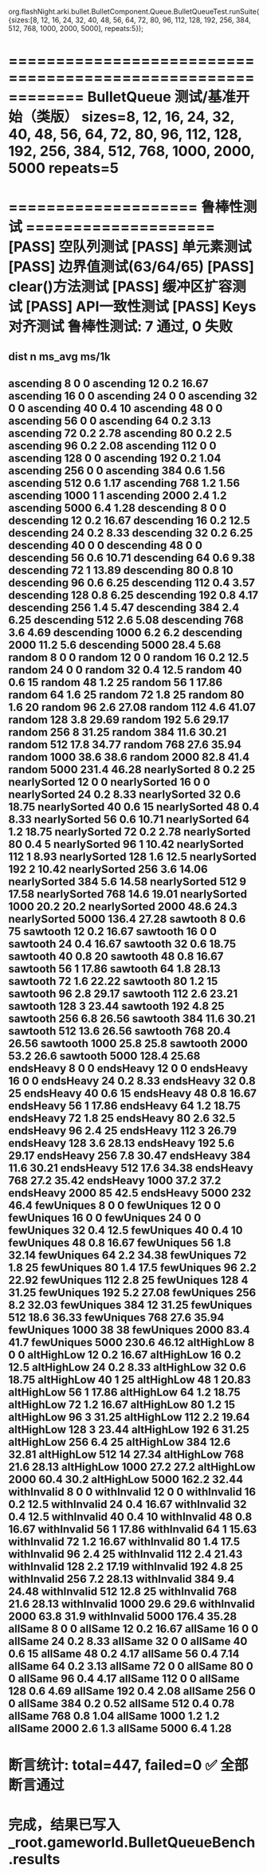 ﻿org.flashNight.arki.bullet.BulletComponent.Queue.BulletQueueTest.runSuite({sizes:[8, 12, 16, 24, 32, 40, 48, 56, 64, 72, 80, 96, 112, 128, 192, 256, 384, 512, 768, 1000, 2000, 5000], repeats:5});

============================================================
 BulletQueue 测试/基准开始（类版）
 sizes=8, 12, 16, 24, 32, 40, 48, 56, 64, 72, 80, 96, 112, 128, 192, 256, 384, 512, 768, 1000, 2000, 5000  repeats=5
============================================================

==================== 鲁棒性测试 ====================
[PASS] 空队列测试
[PASS] 单元素测试
[PASS] 边界值测试(63/64/65)
[PASS] clear()方法测试
[PASS] 缓冲区扩容测试
[PASS] API一致性测试
[PASS] Keys对齐测试
鲁棒性测试: 7 通过, 0 失败
====================================================

dist          n      ms_avg    ms/1k
------------------------------------------------------------
ascending     8      0         0
ascending     12     0.2       16.67
ascending     16     0         0
ascending     24     0         0
ascending     32     0         0
ascending     40     0.4       10
ascending     48     0         0
ascending     56     0         0
ascending     64     0.2       3.13
ascending     72     0.2       2.78
ascending     80     0.2       2.5
ascending     96     0.2       2.08
ascending     112    0         0
ascending     128    0         0
ascending     192    0.2       1.04
ascending     256    0         0
ascending     384    0.6       1.56
ascending     512    0.6       1.17
ascending     768    1.2       1.56
ascending     1000   1         1
ascending     2000   2.4       1.2
ascending     5000   6.4       1.28
descending    8      0         0
descending    12     0.2       16.67
descending    16     0.2       12.5
descending    24     0.2       8.33
descending    32     0.2       6.25
descending    40     0         0
descending    48     0         0
descending    56     0.6       10.71
descending    64     0.6       9.38
descending    72     1         13.89
descending    80     0.8       10
descending    96     0.6       6.25
descending    112    0.4       3.57
descending    128    0.8       6.25
descending    192    0.8       4.17
descending    256    1.4       5.47
descending    384    2.4       6.25
descending    512    2.6       5.08
descending    768    3.6       4.69
descending    1000   6.2       6.2
descending    2000   11.2      5.6
descending    5000   28.4      5.68
random        8      0         0
random        12     0         0
random        16     0.2       12.5
random        24     0         0
random        32     0.4       12.5
random        40     0.6       15
random        48     1.2       25
random        56     1         17.86
random        64     1.6       25
random        72     1.8       25
random        80     1.6       20
random        96     2.6       27.08
random        112    4.6       41.07
random        128    3.8       29.69
random        192    5.6       29.17
random        256    8         31.25
random        384    11.6      30.21
random        512    17.8      34.77
random        768    27.6      35.94
random        1000   38.6      38.6
random        2000   82.8      41.4
random        5000   231.4     46.28
nearlySorted  8      0.2       25
nearlySorted  12     0         0
nearlySorted  16     0         0
nearlySorted  24     0.2       8.33
nearlySorted  32     0.6       18.75
nearlySorted  40     0.6       15
nearlySorted  48     0.4       8.33
nearlySorted  56     0.6       10.71
nearlySorted  64     1.2       18.75
nearlySorted  72     0.2       2.78
nearlySorted  80     0.4       5
nearlySorted  96     1         10.42
nearlySorted  112    1         8.93
nearlySorted  128    1.6       12.5
nearlySorted  192    2         10.42
nearlySorted  256    3.6       14.06
nearlySorted  384    5.6       14.58
nearlySorted  512    9         17.58
nearlySorted  768    14.6      19.01
nearlySorted  1000   20.2      20.2
nearlySorted  2000   48.6      24.3
nearlySorted  5000   136.4     27.28
sawtooth      8      0.6       75
sawtooth      12     0.2       16.67
sawtooth      16     0         0
sawtooth      24     0.4       16.67
sawtooth      32     0.6       18.75
sawtooth      40     0.8       20
sawtooth      48     0.8       16.67
sawtooth      56     1         17.86
sawtooth      64     1.8       28.13
sawtooth      72     1.6       22.22
sawtooth      80     1.2       15
sawtooth      96     2.8       29.17
sawtooth      112    2.6       23.21
sawtooth      128    3         23.44
sawtooth      192    4.8       25
sawtooth      256    6.8       26.56
sawtooth      384    11.6      30.21
sawtooth      512    13.6      26.56
sawtooth      768    20.4      26.56
sawtooth      1000   25.8      25.8
sawtooth      2000   53.2      26.6
sawtooth      5000   128.4     25.68
endsHeavy     8      0         0
endsHeavy     12     0         0
endsHeavy     16     0         0
endsHeavy     24     0.2       8.33
endsHeavy     32     0.8       25
endsHeavy     40     0.6       15
endsHeavy     48     0.8       16.67
endsHeavy     56     1         17.86
endsHeavy     64     1.2       18.75
endsHeavy     72     1.8       25
endsHeavy     80     2.6       32.5
endsHeavy     96     2.4       25
endsHeavy     112    3         26.79
endsHeavy     128    3.6       28.13
endsHeavy     192    5.6       29.17
endsHeavy     256    7.8       30.47
endsHeavy     384    11.6      30.21
endsHeavy     512    17.6      34.38
endsHeavy     768    27.2      35.42
endsHeavy     1000   37.2      37.2
endsHeavy     2000   85        42.5
endsHeavy     5000   232       46.4
fewUniques    8      0         0
fewUniques    12     0         0
fewUniques    16     0         0
fewUniques    24     0         0
fewUniques    32     0.4       12.5
fewUniques    40     0.4       10
fewUniques    48     0.8       16.67
fewUniques    56     1.8       32.14
fewUniques    64     2.2       34.38
fewUniques    72     1.8       25
fewUniques    80     1.4       17.5
fewUniques    96     2.2       22.92
fewUniques    112    2.8       25
fewUniques    128    4         31.25
fewUniques    192    5.2       27.08
fewUniques    256    8.2       32.03
fewUniques    384    12        31.25
fewUniques    512    18.6      36.33
fewUniques    768    27.6      35.94
fewUniques    1000   38        38
fewUniques    2000   83.4      41.7
fewUniques    5000   230.6     46.12
altHighLow    8      0         0
altHighLow    12     0.2       16.67
altHighLow    16     0.2       12.5
altHighLow    24     0.2       8.33
altHighLow    32     0.6       18.75
altHighLow    40     1         25
altHighLow    48     1         20.83
altHighLow    56     1         17.86
altHighLow    64     1.2       18.75
altHighLow    72     1.2       16.67
altHighLow    80     1.2       15
altHighLow    96     3         31.25
altHighLow    112    2.2       19.64
altHighLow    128    3         23.44
altHighLow    192    6         31.25
altHighLow    256    6.4       25
altHighLow    384    12.6      32.81
altHighLow    512    14        27.34
altHighLow    768    21.6      28.13
altHighLow    1000   27.2      27.2
altHighLow    2000   60.4      30.2
altHighLow    5000   162.2     32.44
withInvalid   8      0         0
withInvalid   12     0         0
withInvalid   16     0.2       12.5
withInvalid   24     0.4       16.67
withInvalid   32     0.4       12.5
withInvalid   40     0.4       10
withInvalid   48     0.8       16.67
withInvalid   56     1         17.86
withInvalid   64     1         15.63
withInvalid   72     1.2       16.67
withInvalid   80     1.4       17.5
withInvalid   96     2.4       25
withInvalid   112    2.4       21.43
withInvalid   128    2.2       17.19
withInvalid   192    4.8       25
withInvalid   256    7.2       28.13
withInvalid   384    9.4       24.48
withInvalid   512    12.8      25
withInvalid   768    21.6      28.13
withInvalid   1000   29.6      29.6
withInvalid   2000   63.8      31.9
withInvalid   5000   176.4     35.28
allSame       8      0         0
allSame       12     0.2       16.67
allSame       16     0         0
allSame       24     0.2       8.33
allSame       32     0         0
allSame       40     0.6       15
allSame       48     0.2       4.17
allSame       56     0.4       7.14
allSame       64     0.2       3.13
allSame       72     0         0
allSame       80     0         0
allSame       96     0.4       4.17
allSame       112    0         0
allSame       128    0.6       4.69
allSame       192    0.4       2.08
allSame       256    0         0
allSame       384    0.2       0.52
allSame       512    0.4       0.78
allSame       768    0.8       1.04
allSame       1000   1.2       1.2
allSame       2000   2.6       1.3
allSame       5000   6.4       1.28
------------------------------------------------------------
 断言统计: total=447, failed=0
 ✅ 全部断言通过
============================================================
 完成，结果已写入 _root.gameworld.BulletQueueBench.results
============================================================